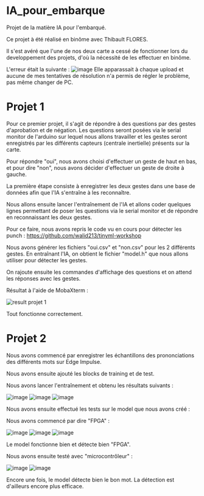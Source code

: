 # IA_pour_embarque
Projet de la matière IA pour l'embarqué.

Ce projet à été réalisé en binôme avec Thibault FLORES. 

Il s'est avéré que l'une de nos deux carte a cessé de fonctionner lors du developpement des projets, d'où la nécessité de les effectuer en binôme. 

L'erreur était la suivante :
![image](https://user-images.githubusercontent.com/92917769/211161190-72c31a7f-b250-4b0f-86ab-65eae2a4e967.png)
Elle apparassait à chaque upload et aucune de mes tentatives de résolution n'a permis de régler le problème, pas même changer de PC. 

# Projet 1
Pour ce premier projet, il s'agit de répondre à des questions par des gestes d'aprobation et de négation. 
Les questions seront posées via le serial monitor de l'arduino sur lequel nous allons travailler et les gestes seront enregistrés par les différents capteurs (centrale inertielle) présents sur la carte. 

Pour répondre "oui", nous avons choisi d'effectuer un geste de haut en bas, et pour dire "non", nous avons décider d'effectuer un geste de droite à gauche. 

La première étape consiste à enregistrer les deux gestes dans une base de données afin que l'IA s'entraîne à les reconnaître. 

Nous allons ensuite lancer l'entraînement de l'IA et allons coder quelques lignes permettant de poser les questions via le serial monitor et de répondre en reconnaissant les deux gestes. 

Pour ce faire, nous avons repris le code vu en cours pour détecter les punch : https://github.com/walid213/tinyml-workshop

Nous avons générer les fichiers "oui.csv" et "non.csv" pour les 2 différents gestes. 
En entraînant l'IA, on obtient le fichier "model.h" que nous allons utiliser pour détecter les gestes.

On rajoute ensuite les commandes d'affichage des questions et on attend les réponses avec les gestes.

Résultat à l'aide de MobaXterm :

![result projet 1](https://user-images.githubusercontent.com/92917769/211164339-4de452c0-6905-4d04-9a65-2d6906d25cee.png)

Tout fonctionne correctement.

# Projet 2

Nous avons commencé par enregistrer les échantillons des prononciations des différents mots sur Edge Impulse.

Nous avons ensuite ajouté les blocks de training et de test.

Nous avons lancer l'entraînement et obtenu les résultats suivants :

![image](https://user-images.githubusercontent.com/92917769/211169935-aa7684cf-ff2e-478c-9da5-d2f896e7fbff.png)
![image](https://user-images.githubusercontent.com/92917769/211169945-396987fd-cf97-41c4-a0bc-c467e5edc517.png)
![image](https://user-images.githubusercontent.com/92917769/211169949-2187e0b1-3c86-43e7-a460-7676b5837d8a.png)

Nous avons ensuite effectué les tests sur le model que nous avons créé : 

Nous avons commencé par dire "FPGA" :

![image](https://user-images.githubusercontent.com/92917769/211169983-d4485de6-4245-47b6-ab67-7859ed39b6e8.png)
![image](https://user-images.githubusercontent.com/92917769/211169991-ac0bef71-7691-4973-96e2-bf4589a2d15f.png)
![image](https://user-images.githubusercontent.com/92917769/211169996-f90249de-ac3b-4831-a02b-65cd7e5cda2c.png)

Le model fonctionne bien et détecte bien "FPGA".

Nous avons ensuite testé avec "microcontrôleur" : 

![image](https://user-images.githubusercontent.com/92917769/211170022-5a5c4f12-f6c9-4e9d-9a7f-3ba9446fd07f.png)
![image](https://user-images.githubusercontent.com/92917769/211170025-e32a2a85-2db3-443d-b7cb-adee65c214c9.png)

Encore une fois, le model détecte bien le bon mot. La détection est d'ailleurs encore plus efficace.
